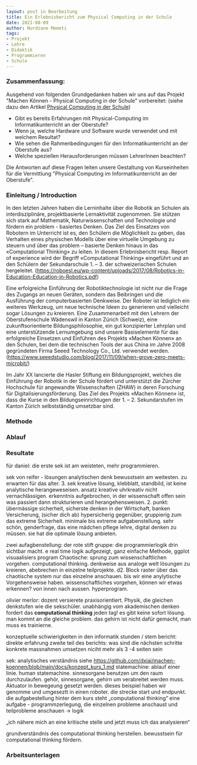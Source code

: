 ```yaml
--- 
layout: post in Bearbeitung
title: Ein Erlebnisbericht zum Physical Computing in der Schule
date: 2021-08-09
author: Nurdzane Memeti
tags: 
- Projekt
- Lehre
- Didaktik
- Programmieren
- Schule
---
```


### Zusammenfassung: 

Ausgehend von folgenden Grundgedanken haben wir uns auf das Projekt "Machen Können - Physical Computing in der Schule" vorbereitet: (siehe dazu den Artikel [Physical Computing in der Schule](https://dxi.ai/2021/03/22/bajk/))

- Gibt es bereits Erfahrungen mit Physical-Computing im Informatikunterricht an der Oberstufe? 
- Wenn ja, welche Hardware und Software wurde verwendet und mit welchem Resultat? 
- Wie sehen die Rahmenbedingungen für den Informatikunterricht an der Oberstufe aus? 
- Welche speziellen Herausforderungen müssen LehrerInnen beachten?  

Die Antworten auf diese Fragen leiten unsere Gestaltung von Kurseinheiten für die Vermittlung "Physical Computing im Informatikunterricht an der Oberstufe".

### Einleitung / Introduction

In den letzten Jahren haben die Lerninhalte über die Robotik an Schulen als interdisziplinäre, projektbasierte Lernaktivität zugenommen. Sie stützen sich stark auf Mathematik, Naturwissenschaften und Technologie und fördern ein problem - basiertes Denken. Das Ziel des Einsatzes von Robotern im Unterricht ist es, den Schülern die Möglichkeit zu geben, das Verhalten eines physischen Modells über eine virtuelle Umgebung zu steuern und über das problem – basierte Denken hinaus in das «Computational Thinking» zu leiten. In diesem Erlebnisbericht resp. Report of experience wird der Begriff «Computational Thinking» eingeführt und an den Schülern der Sekundarschule 1. – 3. der schweizerischen Schulen hergeleitet. (https://roboesl.eu/wp-content/uploads/2017/08/Robotics-in-Education-Education-in-Robotics.pdf)

Eine erfolgreiche Einführung der Robotiktechnologie ist nicht nur die Frage des Zugangs an neuen Geräten, sondern das Beibringen und die Ausführung der computerbasierten Denkweise. Der Roboter ist lediglich ein weiteres Werkzeug, um neue technische Ideen zu generieren und vielleicht sogar Lösungen zu kreieren. Eine Zusammenarbeit mit den Lehrern der Oberstufenschule Wädenswil in Kanton Zürich (Schweiz), eine zukunftsorientierte Bildungsphilosophie, ein gut konzipierter Lehrplan und eine unterstützende Lernumgebung sind unsere Basiselemente für das erfolgreiche Einsetzen und Einführen des Projekts «Machen Können» an den Schulen, bei dem die technischen Tools der aus China im Jahre 2008 gegründeten Firma Seeed Technology Co., Ltd. verwendet werden. (https://www.seeedstudio.com/blog/2017/11/09/when-grove-zero-meets-microbit/) 

Im Jahr XX lancierte die Hasler Stiftung ein Bildungsprojekt, welches die Einführung der Robotik in der Schule fördert und unterstützt die Zürcher Hochschule für angewandte Wissenschaften (ZHAW) in deren Forschung für Digitalisierungsförderung. Das Ziel des Projekts «Machen Können» ist, dass die Kurse in den Bildungseinrichtugen der 1. – 2. Sekundarstufen im Kanton Zürich selbstständig umsetzbar sind.

### Methode


### Ablauf

### Resultate

für daniel: die erste sek ist am weisteten, mehr programmieren.

sek von reifer - lösungen analytischen denk bewusstsein am weitesten. zu erwarten für das alter. 
3. sek kreative lösung, klebblatt, standbild, ist keine analytische herangeweseisen. ansatz kreative uhrkreativ nicht vernachlässigen. erkenntnis aufgebrochen, in der wissenschaft offen sein was passiert dann strukturieren und herangehensweisen. 
2. punkt: übermässige sicherheit, sicherste denken in der Wirtschaft, banken Versicherung, (sicher dich ab) hypersicherig gegenüber, gruppierig zum das extreme Sicherheit. minimale bis extreme aufgabenstellung. 
sehr schön, genderfrage, das eine mädchen pflege lehre, digital denken zu müssen. sie hat die optimale lösung anbieten. 


zwei aufagbenstellung:
der rote stift gruppe: die programmierlogik drin sichtbar macht. e real time logik aufgezeigt, ganz einfache Methode, ggplot visuaalisiers program 
Chaotische: sprung zum wissenschaftlichen vorgehen. computational thinking. denkweise aus analoge welt lösungen zu kreieren, abebrechen in einzelne teilprojekte. d2. Block raster über das chaotische system nur das einzelne anschauen. bis wir eine anylytische Vorgehensweise haben. wissenschaftliches vorgehen, können wir etwas erkennen? von innen nach aussen. hyperprogram. 

olivier merlor: dozent versierete praxisorientiert. Physik, die gleichen denkstufen wie die sekschüler. unabhängig vom akademischen denken fordert das **computational thinking** jeden tag! es gibt keine sofort lösung. man kommt an die gleiche problem. das gehirn ist nicht dafür gemacht, man muss es trainierne. 

konzeptuelle schwierigkeiten in den informatik stunden / stem
bericht: direkte erfahrung
zweite teil des berichts: 
was sind die nächsten schritte 
konkrete massnahmen umsetzen
niciht mehr als 3 -4 seiten sein

sek: analytisches verständnis
 siehe https://github.com/dxiai/machen-koennen/blob/main/docs/konzept_kurs_1.md
statemachine: ablauf einer linie. human statemachine. 
sinnesorgane benutzen um den raum durchzulaufen. gehör, sinnesorgane, gehirn um verabreitet werden muss. Aktuator in bewegeung gesetzt werden. dieses beispiel haben wir genomme und umgeseztt in einen roboter. die strecke start und endpunkt. die aufgabestellung 
hinter dem kurs steht „computational thinking“ 
eine aufgabe - programmzerlegung, die einzelnen probleme anschaust und teilprobleme anschauen -> logik 

„ich nähere mich an eine kritische stelle und jetzt muss ich das analysieren“ 

grundverständnis des computational thinking herstellen. bewusstsein für computational thinking fördern. 
### Arbeitsunterlagen


